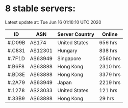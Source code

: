 # 8 stable servers:

Latest update at: Tue Jun 16 01:10:10 UTC 2020

| ID | ASN | Server Country | Online |
| -- | --- | -------------- | ------ |
| #.D09B | AS174 | United States | 656 hrs |
| #.C831 | AS12301 | Hungary | 838 hrs |
| #.7F1D | AS63949 | Singapore | 2560 hrs |
| #.B6F8 | AS63888 | Hong Kong | 2310 hrs |
| #.BD3E | AS63888 | Hong Kong | 3379 hrs |
| #.2A79 | AS63949 | Japan | 2219 hrs |
| #.1278 | AS23033 | United States | 121 hrs |
| #.33B9 | AS63888 | Hong Kong | 29 hrs |

